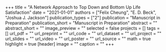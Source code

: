 +++
title = "A Network Approach to Top Down and Bottom Up Life Satisfaction"
date = "2021-01-01"
authors = ["Felix Cheung", "E. D. Beck", "Joshua J. Jackson"]
publication_types = ["2"]
publication = "Manuscript in Preparation"
publication_short = "Manuscript in Preparation"
abstract = ""
abstract_short = ""
image_preview = ""
selected = false
projects = []
tags = []
url_pdf = ""
url_preprint = ""
url_code = ""
url_dataset = ""
url_project = ""
url_slides = ""
url_video = ""
url_poster = ""
url_source = ""
math = true
highlight = true
[header]
image = ""
caption = ""
+++
